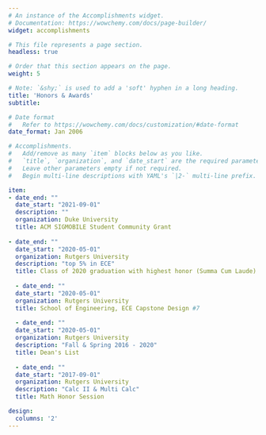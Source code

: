 ```yaml
---
# An instance of the Accomplishments widget.
# Documentation: https://wowchemy.com/docs/page-builder/
widget: accomplishments

# This file represents a page section.
headless: true

# Order that this section appears on the page.
weight: 5

# Note: `&shy;` is used to add a 'soft' hyphen in a long heading.
title: 'Honors & Awards'
subtitle:

# Date format
#   Refer to https://wowchemy.com/docs/customization/#date-format
date_format: Jan 2006

# Accomplishments.
#   Add/remove as many `item` blocks below as you like.
#   `title`, `organization`, and `date_start` are the required parameters.
#   Leave other parameters empty if not required.
#   Begin multi-line descriptions with YAML's `|2-` multi-line prefix.

item:
- date_end: ""
  date_start: "2021-09-01"
  description: ""
  organization: Duke University
  title: ACM SIGMOBILE Student Community Grant
  
- date_end: ""
  date_start: "2020-05-01"
  organization: Rutgers University
  description: "top 5% in ECE"
  title: Class of 2020 graduation with highest honor (Summa Cum Laude)
  
  - date_end: ""
  date_start: "2020-05-01"
  organization: Rutgers University
  title: School of Engineering, ECE Capstone Design #7
  
  - date_end: ""
  date_start: "2020-05-01"
  organization: Rutgers University
  description: "Fall & Spring 2016 - 2020"
  title: Dean's List
  
  - date_end: ""
  date_start: "2017-09-01"
  organization: Rutgers University
  description: "Calc II & Multi Calc"
  title: Math Honor Session

design:
  columns: '2' 
---
```

